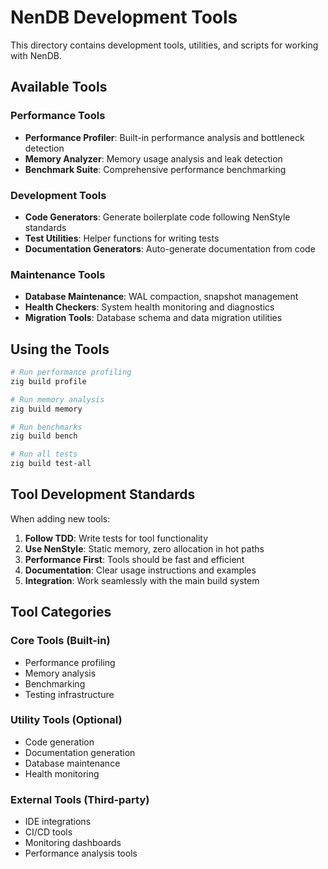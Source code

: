 # NenDB Development Tools

This directory contains development tools, utilities, and scripts for working with NenDB.

## Available Tools

### Performance Tools
- **Performance Profiler**: Built-in performance analysis and bottleneck detection
- **Memory Analyzer**: Memory usage analysis and leak detection
- **Benchmark Suite**: Comprehensive performance benchmarking

### Development Tools
- **Code Generators**: Generate boilerplate code following NenStyle standards
- **Test Utilities**: Helper functions for writing tests
- **Documentation Generators**: Auto-generate documentation from code

### Maintenance Tools
- **Database Maintenance**: WAL compaction, snapshot management
- **Health Checkers**: System health monitoring and diagnostics
- **Migration Tools**: Database schema and data migration utilities

## Using the Tools

```bash
# Run performance profiling
zig build profile

# Run memory analysis
zig build memory

# Run benchmarks
zig build bench

# Run all tests
zig build test-all
```

## Tool Development Standards

When adding new tools:

1. **Follow TDD**: Write tests for tool functionality
2. **Use NenStyle**: Static memory, zero allocation in hot paths
3. **Performance First**: Tools should be fast and efficient
4. **Documentation**: Clear usage instructions and examples
5. **Integration**: Work seamlessly with the main build system

## Tool Categories

### Core Tools (Built-in)
- Performance profiling
- Memory analysis
- Benchmarking
- Testing infrastructure

### Utility Tools (Optional)
- Code generation
- Documentation generation
- Database maintenance
- Health monitoring

### External Tools (Third-party)
- IDE integrations
- CI/CD tools
- Monitoring dashboards
- Performance analysis tools
